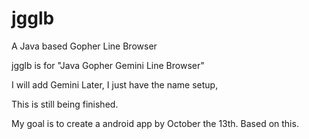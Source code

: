 # jgglb
A Java based Gopher Line Browser

jgglb is for "Java Gopher Gemini Line Browser"

I will add Gemini Later, I just have the name setup,

This is still being finished.

My goal is to create a android app by October the 13th.
Based on this.
